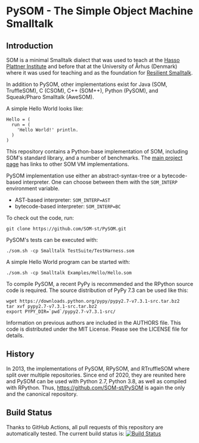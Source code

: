 PySOM - The Simple Object Machine Smalltalk
===========================================

Introduction
------------

SOM is a minimal Smalltalk dialect that was used to teach at the [Hasso
Plattner Institute][SOM] and before that at the University of Århus
(Denmark) where it was used for teaching and as the foundation for [Resilient
Smalltalk][RS].

In addition to PySOM, other implementations exist for Java (SOM, TruffleSOM),
C (CSOM), C++ (SOM++), Python (PySOM), and Squeak/Pharo Smalltalk (AweSOM).

A simple Hello World looks like:

```Smalltalk
Hello = (
  run = (
    'Hello World!' println.
  )
)
```

This repository contains a Python-base implementation of SOM, including
SOM's standard library, and a number of benchmarks. The [main project
page][SOMst] has links to other SOM VM implementations.

PySOM implementation use either an abstract-syntax-tree or a 
bytecode-based interpreter. One can choose between them with the `SOM_INTERP` environment variable.

 - AST-based interpreter: `SOM_INTERP=AST`
 - bytecode-based interpreter: `SOM_INTERP=BC`

To check out the code, run:

    git clone https://github.com/SOM-st/PySOM.git

PySOM's tests can be executed with:

    ./som.sh -cp Smalltalk TestSuite/TestHarness.som
   
A simple Hello World program can be started with:

    ./som.sh -cp Smalltalk Examples/Hello/Hello.som

To compile PySOM, a recent PyPy is recommended and the RPython source
code is required. The source distribution of PyPy 7.3 can be used like this:

    wget https://downloads.python.org/pypy/pypy2.7-v7.3.1-src.tar.bz2
    tar xvf pypy2.7-v7.3.1-src.tar.bz2
    export PYPY_DIR=`pwd`/pypy2.7-v7.3.1-src/

Information on previous authors are included in the AUTHORS file. This code is
distributed under the MIT License. Please see the LICENSE file for details.


History
-------

In 2013, the implementations of PySOM, RPySOM, and RTruffleSOM where split
over multiple repositories. Since end of 2020, they are reunited here and PySOM
can be used with Python 2.7, Python 3.8, as well as compiled with RPython.
Thus, https://github.com/SOM-st/PySOM is again the only and the canonical
repository.


Build Status
------------

Thanks to GitHub Actions, all pull requests of this repository are automatically tested.
The current build status is: [![Build Status](https://github.com/SOM-st/PySOM/actions/workflows/ci.yml/badge.svg)](https://github.com/SOM-st/PySOM/actions)

 [SOM]: http://www.hpi.uni-potsdam.de/hirschfeld/projects/som/
 [SOMst]: https://travis-ci.org/SOM-st/
 [RS]:  http://dx.doi.org/10.1016/j.cl.2005.02.003
